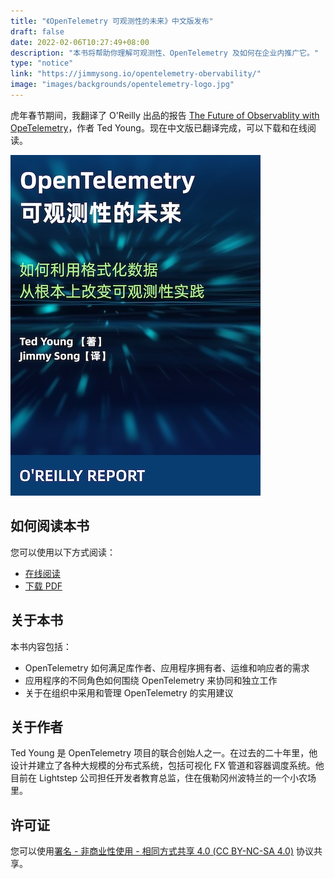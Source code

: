 ```yaml
---
title: "《OpenTelemetry 可观测性的未来》中文版发布"
draft: false
date: 2022-02-06T10:27:49+08:00
description: "本书将帮助你理解可观测性、OpenTelemetry 及如何在企业内推广它。"
type: "notice"
link: "https://jimmysong.io/opentelemetry-obervability/"
image: "images/backgrounds/opentelemetry-logo.jpg"
---
```


虎年春节期间，我翻译了 O'Reilly 出品的报告 [The Future of Observablity with OpeTelemetry](https://www.oreilly.com/library/view/the-future-of/9781098118433/)，作者 Ted Young。现在中文版已翻译完成，可以下载和在线阅读。

![《OpenTelemetry 可观测性的未来》中文版封面](cover.jpg)

## 如何阅读本书

您可以使用以下方式阅读：

- [在线阅读](https://jimmysong.io/opentelemetry-obervability)
- [下载 PDF](https://github.com/rootsongjc/opentelemetry-obervability/)

## 关于本书

本书内容包括：

- OpenTelemetry 如何满足库作者、应用程序拥有者、运维和响应者的需求
- 应用程序的不同角色如何围绕 OpenTelemetry 来协同和独立工作
- 关于在组织中采用和管理 OpenTelemetry 的实用建议

## 关于作者

Ted Young 是 OpenTelemetry 项目的联合创始人之一。在过去的二十年里，他设计并建立了各种大规模的分布式系统，包括可视化 FX 管道和容器调度系统。他目前在 Lightstep 公司担任开发者教育总监，住在俄勒冈州波特兰的一个小农场里。

## 许可证

您可以使用[署名 - 非商业性使用 - 相同方式共享 4.0 (CC BY-NC-SA 4.0)](https://creativecommons.org/licenses/by-nc-sa/4.0/deed.zh)  协议共享。
